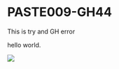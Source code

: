 # PASTE009-GH44
This is try and GH error

hello world.

![](https://images.app.goo.gl/tfRpypohRYsDdsYM8)
